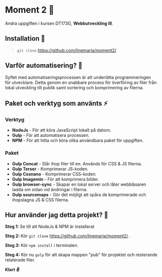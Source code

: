 # Moment 2 🌻
Andra uppgiften i kursen DT173G, **Webbutveckling III**. 

## Installation 🌟
> ``` git clone ``` https://github.com/linemaria/moment2/

## Varför automatisering? 💫
Syftet med automatiseringsprocessen är att underlätta programmeringen för utvecklare. Detta genom en snabbare process för överföring av filer från lokal utveckling till publik samt sortering och komprimering av filerna.

## Paket och verktyg som använts ⚡️

### Verktyg
- **NodeJs** - För att köra JavaScript lokalt på datorn.
- **Gulp** - För att automatisera processen.
- **NPM** - För att hitta och köra olika användbara paket för uppgiften.

### Paket
- **Gulp Concat** - Slår ihop filer till en. Används för CSS & JS filerna.
- **Gulp Terser** - Komprimerar JS-koden.
- **Gulp Cssnano** - Komprimerar CSS-koden.
- **Gulp Imagemin** - För att komprimera bilder.
- **Gulp browser-sync** - Skapar en lokal server och låter webbläsaren ladda om sidan vid ändringar i filerna.
- **Gulp sourcemaps** - Gör det möjligt att spåra de komprimerade och ihopslagna JS & CSS filerna.

## Hur använder jag detta projekt? 🌿
**Steg 1:** Se till att NodeJs & NPM är installerat

**Steg 2:** Kör ``` git clone ``` https://github.com/linemaria/moment2/ .

**Steg 3:** Kör ``` npm install ``` i terminalen.

**Steg 4:** Kör nu ``` gulp ``` för att skapa mappen "pub" för projektet och resterande relaterade filer.

**Klart ✌️**
